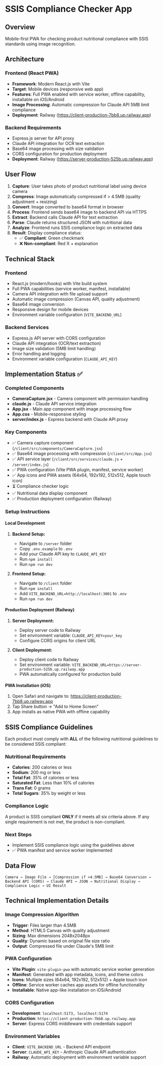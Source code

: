 # SSIS Compliance Checker App

## Overview
Mobile-first PWA for checking product nutritional compliance with SSIS standards using image recognition.

## Architecture

### Frontend (React PWA)
- **Framework**: Modern React.js with Vite
- **Target**: Mobile devices (responsive web app)
- **Features**: Full PWA enabled with service worker, offline capability, installable on iOS/Android
- **Image Processing**: Automatic compression for Claude API 5MB limit compliance
- **Deployment**: Railway (https://client-production-7bb8.up.railway.app)

### Backend Requirements
- Express.js server for API proxy
- Claude API integration for OCR text extraction
- Base64 image processing with size validation
- CORS configuration for production deployment
- **Deployment**: Railway (https://server-production-525b.up.railway.app)

## User Flow

1. **Capture**: User takes photo of product nutritional label using device camera
2. **Compress**: Image automatically compressed if > 4.5MB (quality adjustment + resizing)
3. **Convert**: Image converted to base64 format in browser
4. **Process**: Frontend sends base64 image to backend API via HTTPS
5. **Extract**: Backend calls Claude API for text extraction
6. **Parse**: Claude returns structured JSON with nutritional data
7. **Analyze**: Frontend runs SSIS compliance logic on extracted data
8. **Result**: Display compliance status:
   - ✅ **Compliant**: Green checkmark
   - ❌ **Non-compliant**: Red X + explanation

## Technical Stack

### Frontend
- React.js (modern/hooks) with Vite build system
- Full PWA capabilities (service worker, manifest, installable)
- Camera API integration with file upload support
- Automatic image compression (Canvas API, quality adjustment)
- Base64 image conversion
- Responsive design for mobile devices
- Environment variable configuration (`VITE_BACKEND_URL`)

### Backend Services
- Express.js API server with CORS configuration
- Claude API integration (OCR/text extraction)
- Image size validation (5MB limit handling)
- Error handling and logging
- Environment variable configuration (`CLAUDE_API_KEY`)

## Implementation Status ✅

### Completed Components
- **CameraCapture.jsx** - Camera component with permission handling
- **claude.js** - Claude API service integration
- **App.jsx** - Main app component with image processing flow
- **App.css** - Mobile-responsive styling
- **server/index.js** - Express backend with Claude API proxy

### Key Components
- ✅ Camera capture component (`/client/src/components/CameraCapture.jsx`)
- ✅ Base64 image processing with compression (`/client/src/App.jsx`)
- ✅ API service layer (`/client/src/services/claude.js` + `/server/index.js`)
- ✅ PWA configuration (Vite PWA plugin, manifest, service worker)
- ✅ App icons and PWA assets (64x64, 192x192, 512x512, Apple touch icon)
- ⏳ Compliance checker logic
- ✅ Nutritional data display component
- ✅ Production deployment configuration (Railway)

### Setup Instructions

#### Local Development
1. **Backend Setup:**
   - Navigate to `/server` folder
   - Copy `.env.example` to `.env` 
   - Add your Claude API key to `CLAUDE_API_KEY`
   - Run `npm install`
   - Run `npm run dev`

2. **Frontend Setup:**
   - Navigate to `/client` folder
   - Run `npm install`
   - Add `VITE_BACKEND_URL=http://localhost:3001` to `.env`
   - Run `npm run dev`

#### Production Deployment (Railway)
1. **Server Deployment:**
   - Deploy server code to Railway
   - Set environment variable: `CLAUDE_API_KEY=your_key`
   - Configure CORS origins for client URL

2. **Client Deployment:**
   - Deploy client code to Railway  
   - Set environment variable: `VITE_BACKEND_URL=https://server-production-525b.up.railway.app`
   - PWA automatically configured for production build

#### PWA Installation (iOS)
1. Open Safari and navigate to: https://client-production-7bb8.up.railway.app
2. Tap Share button → "Add to Home Screen" 
3. App installs as native PWA with offline capability

## SSIS Compliance Guidelines

Each product must comply with **ALL** of the following nutritional guidelines to be considered SSIS compliant:

### Nutritional Requirements
- **Calories**: 200 calories or less
- **Sodium**: 200 mg or less  
- **Total Fat**: 35% of calories or less
- **Saturated Fat**: Less than 10% of calories
- **Trans Fat**: 0 grams
- **Total Sugars**: 35% by weight or less

### Compliance Logic
A product is SSIS compliant **ONLY** if it meets all six criteria above. If any single requirement is not met, the product is non-compliant.

### Next Steps
- Implement SSIS compliance logic using the guidelines above
- ✅ PWA manifest and service worker implemented

## Data Flow
```
Camera → Image File → [Compression if >4.5MB] → Base64 Conversion → Backend API (CORS) → Claude API → JSON → Nutritional Display → Compliance Logic → UI Result
```

## Technical Implementation Details

### Image Compression Algorithm
- **Trigger**: Files larger than 4.5MB
- **Method**: HTML5 Canvas with quality adjustment
- **Sizing**: Max dimensions 2048x2048px
- **Quality**: Dynamic based on original file size ratio
- **Output**: Compressed file under Claude's 5MB limit

### PWA Configuration
- **Vite Plugin**: `vite-plugin-pwa` with automatic service worker generation
- **Manifest**: Generated with app metadata, icons, and theme colors
- **Icons**: Multiple sizes (64x64, 192x192, 512x512) + Apple touch icon
- **Offline**: Service worker caches app assets for offline functionality
- **Installable**: Native app-like installation on iOS/Android

### CORS Configuration
- **Development**: `localhost:5173, localhost:5174`
- **Production**: `https://client-production-7bb8.up.railway.app`
- **Server**: Express CORS middleware with credentials support

### Environment Variables
- **Client**: `VITE_BACKEND_URL` - Backend API endpoint
- **Server**: `CLAUDE_API_KEY` - Anthropic Claude API authentication
- **Railway**: Automatic deployment with environment variable support